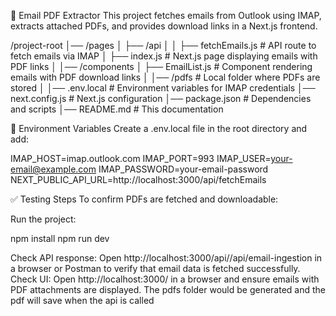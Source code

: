 📧 Email PDF Extractor
This project fetches emails from Outlook using IMAP, extracts attached PDFs, and provides download links in a Next.js frontend.

/project-root
│── /pages
│   ├── /api
│   │   ├── fetchEmails.js  # API route to fetch emails via IMAP
│   ├── index.js            # Next.js page displaying emails with PDF links
│
│── /components
│   ├── EmailList.js        # Component rendering emails with PDF download links
│
│── /pdfs                   # Local folder where PDFs are stored
│
│── .env.local              # Environment variables for IMAP credentials
│── next.config.js          # Next.js configuration
│── package.json            # Dependencies and scripts
│── README.md               # This documentation



🔧 Environment Variables
Create a .env.local file in the root directory and add:

IMAP_HOST=imap.outlook.com
IMAP_PORT=993
IMAP_USER=your-email@example.com
IMAP_PASSWORD=your-email-password
NEXT_PUBLIC_API_URL=http://localhost:3000/api/fetchEmails



✅ Testing Steps
To confirm PDFs are fetched and downloadable:

Run the project:

npm install
npm run dev


Check API response: Open http://localhost:3000/api//api/email-ingestion in a browser or Postman to verify that email data is fetched successfully.
Check UI: Open http://localhost:3000/ in a browser and ensure emails with PDF attachments are displayed.
The pdfs folder would be generated and the pdf will save when the api is called 
